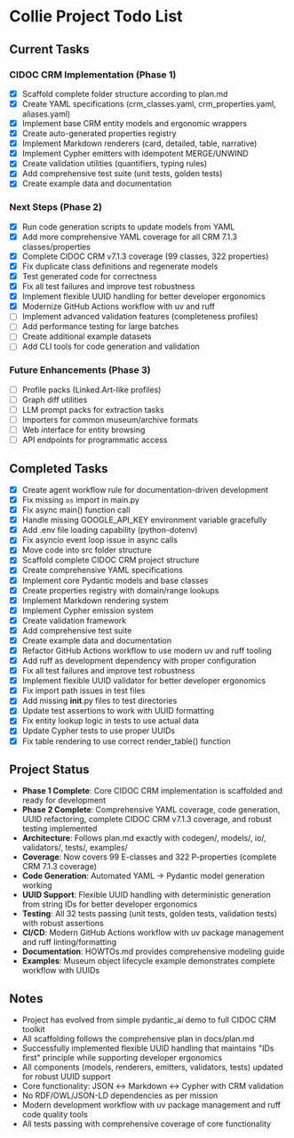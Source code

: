 # Collie Project Todo List

## Current Tasks

### CIDOC CRM Implementation (Phase 1)
- [x] Scaffold complete folder structure according to plan.md
- [x] Create YAML specifications (crm_classes.yaml, crm_properties.yaml, aliases.yaml)
- [x] Implement base CRM entity models and ergonomic wrappers
- [x] Create auto-generated properties registry
- [x] Implement Markdown renderers (card, detailed, table, narrative)
- [x] Implement Cypher emitters with idempotent MERGE/UNWIND
- [x] Create validation utilities (quantifiers, typing rules)
- [x] Add comprehensive test suite (unit tests, golden tests)
- [x] Create example data and documentation

### Next Steps (Phase 2)
- [x] Run code generation scripts to update models from YAML
- [x] Add more comprehensive YAML coverage for all CRM 7.1.3 classes/properties
- [x] Complete CIDOC CRM v7.1.3 coverage (99 classes, 322 properties)
- [x] Fix duplicate class definitions and regenerate models
- [x] Test generated code for correctness
- [x] Fix all test failures and improve test robustness
- [x] Implement flexible UUID handling for better developer ergonomics
- [x] Modernize GitHub Actions workflow with uv and ruff
- [ ] Implement advanced validation features (completeness profiles)
- [ ] Add performance testing for large batches
- [ ] Create additional example datasets
- [ ] Add CLI tools for code generation and validation

### Future Enhancements (Phase 3)
- [ ] Profile packs (Linked.Art-like profiles)
- [ ] Graph diff utilities
- [ ] LLM prompt packs for extraction tasks
- [ ] Importers for common museum/archive formats
- [ ] Web interface for entity browsing
- [ ] API endpoints for programmatic access

## Completed Tasks
- [x] Create agent workflow rule for documentation-driven development
- [x] Fix missing `os` import in main.py
- [x] Fix async main() function call
- [x] Handle missing GOOGLE_API_KEY environment variable gracefully
- [x] Add .env file loading capability (python-dotenv)
- [x] Fix asyncio event loop issue in async calls
- [x] Move code into src folder structure
- [x] Scaffold complete CIDOC CRM project structure
- [x] Create comprehensive YAML specifications
- [x] Implement core Pydantic models and base classes
- [x] Create properties registry with domain/range lookups
- [x] Implement Markdown rendering system
- [x] Implement Cypher emission system
- [x] Create validation framework
- [x] Add comprehensive test suite
- [x] Create example data and documentation
- [x] Refactor GitHub Actions workflow to use modern uv and ruff tooling
- [x] Add ruff as development dependency with proper configuration
- [x] Fix all test failures and improve test robustness
- [x] Implement flexible UUID validator for better developer ergonomics
- [x] Fix import path issues in test files
- [x] Add missing __init__.py files to test directories
- [x] Update test assertions to work with UUID formatting
- [x] Fix entity lookup logic in tests to use actual data
- [x] Update Cypher tests to use proper UUIDs
- [x] Fix table rendering to use correct render_table() function

## Project Status
- **Phase 1 Complete**: Core CIDOC CRM implementation is scaffolded and ready for development
- **Phase 2 Complete**: Comprehensive YAML coverage, code generation, UUID refactoring, complete CIDOC CRM v7.1.3 coverage, and robust testing implemented
- **Architecture**: Follows plan.md exactly with codegen/, models/, io/, validators/, tests/, examples/
- **Coverage**: Now covers 99 E-classes and 322 P-properties (complete CRM 7.1.3 coverage)
- **Code Generation**: Automated YAML → Pydantic model generation working
- **UUID Support**: Flexible UUID handling with deterministic generation from string IDs for better developer ergonomics
- **Testing**: All 32 tests passing (unit tests, golden tests, validation tests) with robust assertions
- **CI/CD**: Modern GitHub Actions workflow with uv package management and ruff linting/formatting
- **Documentation**: HOWTOs.md provides comprehensive modeling guide
- **Examples**: Museum object lifecycle example demonstrates complete workflow with UUIDs

## Notes
- Project has evolved from simple pydantic_ai demo to full CIDOC CRM toolkit
- All scaffolding follows the comprehensive plan in docs/plan.md
- Successfully implemented flexible UUID handling that maintains "IDs first" principle while supporting developer ergonomics
- All components (models, renderers, emitters, validators, tests) updated for robust UUID support
- Core functionality: JSON ↔ Markdown ↔ Cypher with CRM validation
- No RDF/OWL/JSON-LD dependencies as per mission
- Modern development workflow with uv package management and ruff code quality tools
- All tests passing with comprehensive coverage of core functionality
